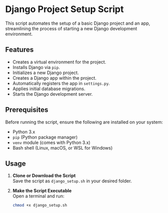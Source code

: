 # Django Project Setup Script

This script automates the setup of a basic Django project and an app, streamlining the process of starting a new Django development environment.

## Features
- Creates a virtual environment for the project.
- Installs Django via `pip`.
- Initializes a new Django project.
- Creates a Django app within the project.
- Automatically registers the app in `settings.py`.
- Applies initial database migrations.
- Starts the Django development server.

## Prerequisites
Before running the script, ensure the following are installed on your system:
- Python 3.x
- `pip` (Python package manager)
- `venv` module (comes with Python 3.x)
- Bash shell (Linux, macOS, or WSL for Windows)

## Usage

1. **Clone or Download the Script**  
   Save the script as `django_setup.sh` in your desired folder.

2. **Make the Script Executable**  
   Open a terminal and run:
   ```bash
   chmod +x django_setup.sh
